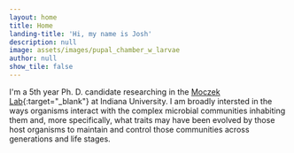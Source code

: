 ```yaml
---
layout: home
title: Home
landing-title: 'Hi, my name is Josh'
description: null
image: assets/images/pupal_chamber_w_larvae
author: null
show_tile: false
---
```


I'm a 5th year Ph. D. candidate researching in the [Moczek Lab](https://ecoevodevo.com/){:target="_blank"} at Indiana University. I am broadly intersted in the ways organisms interact with the complex microbial communities inhabiting them and, more specifically, what traits may have been evolved by those host organisms to maintain and control those communities across generations and life stages.
